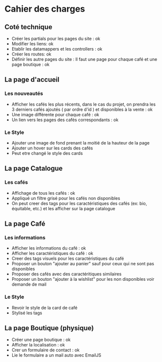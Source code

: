 # Cahier des charges

## Coté technique
- Créer les partials pour les pages du site : ok
- Modifier les liens: ok
- Etablir les datamappers et les controllers : ok
- Créer les routes: ok
- Définir les autre pages du site : Il faut une page pour chaque café et une page boutique : ok

## La page d'accueil

### Les nouveautés
- Afficher les cafés les plus récents, dans le cas du projet, on prendra les 3 derniers cafés ajoutés ( par ordre d'id ) et disponibles à la vente : ok
- Une image différente pour chaque café : ok
- Un lien vers les pages des cafés correspondants : ok

### Le Style
- Ajouter une image de fond prenant la moitié de la hauteur de la page
- Ajouter un hover sur les cards des cafés
- Peut etre changé le style des cards

## La page Catalogue

### Les cafés
- Affichage de tous les cafés : ok
- Appliqué un filtre grisé pour les cafés non disponibles
- On peut creer des tags pour les caractéristiques des cafés (ex: bio, équitable, etc.) et les afficher sur la page catalogue

## La page Café

### Les informations
- Afficher les informations du café : ok
- Afficher les caractéristiques du café : ok
- Creer des tags visuels pour les caractéristiques du café
- Proposer un bouton "ajouter au panier" sauf pour ceux qui ne sont pas disponibles
- Proposer des cafés avec des caractéritiques similaires
- Proposer un bouton "ajouter à la wishlist" pour les non disponibles voir demande de mail 


### Le Style
- Revoir le style de la card de café 
- Stylisé les tags

## La page Boutique (physique)

- Créer une page boutique : ok
- Afficher la localisation : ok
- Crer un formulaire de contact : ok
- Lie le formulaire a un mail auto avec EmailJS
